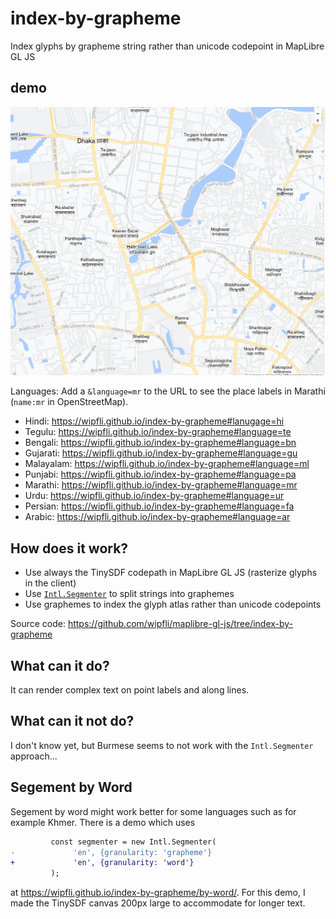 # index-by-grapheme
Index glyphs by grapheme string rather than unicode codepoint in MapLibre GL JS

## demo

<a href="https://wipfli.github.io/index-by-grapheme">
    <img src="screenshot.png" width=650>
</a>

Languages: Add a `&language=mr` to the URL to see the place labels in Marathi (`name:mr` in OpenStreetMap). 

* Hindi: https://wipfli.github.io/index-by-grapheme#lanugage=hi
* Tegulu: https://wipfli.github.io/index-by-grapheme#language=te
* Bengali: https://wipfli.github.io/index-by-grapheme#language=bn
* Gujarati: https://wipfli.github.io/index-by-grapheme#language=gu
* Malayalam: https://wipfli.github.io/index-by-grapheme#language=ml
* Punjabi: https://wipfli.github.io/index-by-grapheme#language=pa
* Marathi: https://wipfli.github.io/index-by-grapheme#language=mr
* Urdu: https://wipfli.github.io/index-by-grapheme#language=ur
* Persian: https://wipfli.github.io/index-by-grapheme#language=fa
* Arabic: https://wipfli.github.io/index-by-grapheme#language=ar

## How does it work?

* Use always the TinySDF codepath in MapLibre GL JS (rasterize glyphs in the client)
* Use [`Intl.Segmenter`](https://developer.mozilla.org/en-US/docs/Web/JavaScript/Reference/Global_Objects/Intl/Segmenter) to split strings into graphemes
* Use graphemes to index the glyph atlas rather than unicode codepoints

Source code: https://github.com/wipfli/maplibre-gl-js/tree/index-by-grapheme

## What can it do?

It can render complex text on point labels and along lines.

## What can it not do?

I don't know yet, but Burmese seems to not work with the `Intl.Segmenter` approach...

## Segement by Word

Segement by word might work better for some languages such as for example Khmer. There is a demo which uses 

```diff
         const segmenter = new Intl.Segmenter(
-             'en', {granularity: 'grapheme'}
+             'en', {granularity: 'word'}
         );
```

at https://wipfli.github.io/index-by-grapheme/by-word/. For this demo, I made the TinySDF canvas 200px large to accommodate for longer text.
